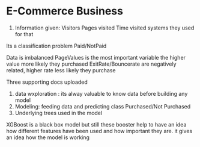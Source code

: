 # E-Commerce Business
1. Information given:
  Visitors
  Pages visited
 Time visited
  systems they used for that
 
 Its a classification problem Paid/NotPaid
 
 Data is imbalanced
 PageValues is the most important variable the higher value more likely they purchased
 ExitRate/Bouncerate are negatively related, higher rate less likely they purchase
 
 Three supporting docs uploaded
 1. data wxploration : its alway valuable to know data  before building any model
 2. Modeling: feeding data and predicting class Purchased/Not Purchased
 3. Underlying trees used in the model 
 
 XGBoost is a black box model but still these booster help to have an idea how different features have been used
 and how important they are. it gives an idea how the model is working 
